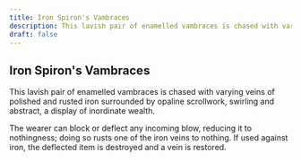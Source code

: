 ```yaml
---
title: Iron Spiron's Vambraces
description: This lavish pair of enamelled vambraces is chased with varying veins of polished and rusted iron surrounded by opaline scrollwork, swirling and abstract, a display of inordinate wealth....
draft: false
---
```


## Iron Spiron's Vambraces

This lavish pair of enamelled vambraces is chased with varying veins of polished and rusted iron surrounded by opaline scrollwork, swirling and abstract, a display of inordinate wealth.

The wearer can block or deflect any incoming blow, reducing it to nothingness; doing so rusts one of the iron veins to nothing. If used against iron, the deflected item is destroyed and a vein is restored.
